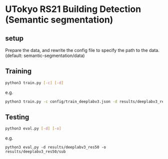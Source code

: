 # UTokyo RS21 Building Detection (Semantic segmentation)
## setup
Prepare the data, and rewrite the config file to specify the path to the data. (default: semantic-segmentation/data)

## Training

```bash
python3 train.py [-c] [-d] 
```

e.g.
```bash
python3 train.py -c config/train_deeplabv3.json -d results/deeplabv3_res50
```


## Testing

```bash
python3 eval.py [-d] [-o]
```

e.g.
```
python3 eval.py -d results/deeplabv3_res50 -o results/deeplabv3_res50/sub
```

